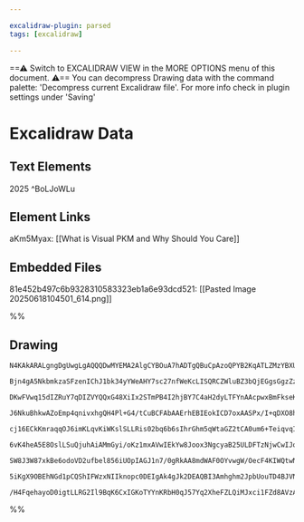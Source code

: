 ```yaml
---

excalidraw-plugin: parsed
tags: [excalidraw]

---
```

==⚠  Switch to EXCALIDRAW VIEW in the MORE OPTIONS menu of this document. ⚠== You can decompress Drawing data with the command palette: 'Decompress current Excalidraw file'. For more info check in plugin settings under 'Saving'


# Excalidraw Data

## Text Elements
2025 ^BoLJoWLu

## Element Links
aKm5Myax: [[What is Visual PKM and Why Should You Care]]

## Embedded Files
81e452b497c6b9328310583323eb1a6e93dcd521: [[Pasted Image 20250618104501_614.png]]

%%
## Drawing
```compressed-json
N4KAkARALgngDgUwgLgAQQQDwMYEMA2AlgCYBOuA7hADTgQBuCpAzoQPYB2KqATLZMzYBXUtiRoIACyhQ4zZAHoFAc0JRJQgEYA6bGwC2CgF7N6hbEcK4OCtptbErHALRY8RMpWdx8Q1TdIEfARcZgRmBShcZQUebQBGOIAWGjoghH0EDihmbgBtcDBQMBKIEm4IACE2ABkAKTYAdRqhVJLIWEQKqCwoNtLMbmckgE4AVm0x/lKYbgA2AGYR7SSA

Bjn4gA5NkbmkzaSFzenIChJ1bk34yYWeAHY7sc27nfWeKcLISQRCZWluBZ3bQjEGgsGgzZzE4QazKYLcVbQ5hQUhsADWCAAwmx8GxSBUAMTxBDE4n9SCaXDYNHKVFCDjEbG4/ESFHWZhwXCBbLkiAAM0I+HwAGVYPCJIIPLzkaiMY1zpJuHxPhAZeiEKKYOL0JLytC6X8OOFcmh4tC2JzsGpZqbVoiVbThHAAJLEE2oPIAXWhfPImVd3A4QiF0MI

DKwFVwq15dIZRuY7qDIZVYQQxG48XiIx2STmPB4I2hjBY7C4aH2dyLTFYnAAcpwxBmFkseKtISMFqHmAARdI9dNoPkEMLQzTCBkAUWCmWy7q90KEcGIuH7Gceqx48Vzq2bz2hRA4aMDwfw+7Y1LT3CH+BHKp6mD6Elb7xjlAAKr0Ks+xry+ZwoMKhBGOIqALKs2hLOCUHbD6/4AGK4Pogo2qgHztNAvQAIJEMoZboMEfJ9FWpBQOYBDYb8eHQBav

J6NkuBhkwAZoEmp4qnivxhgQH4Pl+G4/tCuBCFAbAAErhEBIEokICD7oxAASPx/I+qDXO8hQAL7TMUpTlBIuAANL6GMACyMC4IM0KdCBZT6NESDQoMaDDKsExZnccx3EkSRbHMqy5tCKFzFc2ibAsoyZjuYzxG2yroWcxAXGg+bXO2HleT5kJRdC3y/P8aAdqFqwjDwSQ8M8mY7HccWlLC2r2uhaoYkyeLdOQHAclyWRESqlLUo69KMjirWsu1nX

cj16ECkKmraqqOJ6imKLqvKiWKslSLLRis02bq6b6sIhrGhm5qWtaGZ2tCA0um6+TeiqvqIQgzGoKxobhk56C4DwMbjsQ8aJieSIIJeprxC80V5lmxE1nhaxQiqxaw/WHCNslmzFS8nmViqhA9n2oOoNet7oWOg1Thk3Vzvd6GLsuq6muum6jKsjwjA1pQHkeEh5HkjSSCuqB46gABqeNCAQqAAAoGSZqDWMQqD8zAqDCpIwj4IrACawioJiXWep

6vK4heA5E8OslLSuQjuhAiAMmGyi/oKz1mxAVwIEkYw8Joox3NgcyaB25ULDFTzNjwCwIJo8S4HMCAdsQ2DEN78TSu4IEFO0YBmp8OefDTpTYKicDHkKmngDTMJwHAooriBOnQN8mQVMupBHtMDCEAgFCVFSNKxkNzKEnyo9j/0EDYCIE3Oj0+iirKWLDSy6BEiS68T1PpAz3Pff9YPLUr9AY2chNm/T91s8ZHBgoimKu0LfthSTxf2RX/PW0IKt

SW8J3W87xkBe6odoVD2ufbel856iUOpIAGJ1n7/0gRkAA8mdWAF0OYvwgW/OecF4KIWQtwNCkBEE4Ovv+QCwElSYNIVAd+PEoAUVwhUAik0SGvzoXPOuJFMLbzYBQb4uAzZvQQRw9+E4GS8NRAIkIbsuTSPAQA/QUj+FvngDZQeE9mDFxxPgAAGkQpYkxWZ3B3PsMK1Uaqqh0UKLWQwxjZm0HMMYYxAS5k2DwPYiRO5GDYAYbgOlID0AIDJJUmk/

5iKgX9OBEhNGd1pCQShIFWzxNIIknopc0DEIgAk4gJk2DEAQBI3Amhghm2JpbUouTD4BJVNUTWFRSDKEpAACk3JWXg4NqCdI6eBMYABKXk4llDBi5I05puA2lgW6ZHREvBpmoD6YM8JojsEAU/qg0inBAbJlKI9TI4lwxpI4E7NAgSMAcBKWU7g0lKlFyIJk1AtzoSXJbmgZ57FhIHikqQGSKzSh2AAFYIGwDkYUly4D5MKcU0phMKmdypKRRgb4

/H4FqehayoD0igtLLRG2Il9BqK6CxIGKoTYYnKRbH0qJ57Yq2XheFZLQiMJxci1FZd8AVzAFpOg01wgBI0iADSQA
```
%%